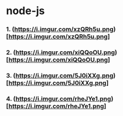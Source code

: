 # node-js

### 1. (https://i.imgur.com/xzQRh5u.png)[https://i.imgur.com/xzQRh5u.png]
### 2. (https://i.imgur.com/xiQQoOU.png)[https://i.imgur.com/xiQQoOU.png]
### 3. (https://i.imgur.com/5J0iXXg.png)[https://i.imgur.com/5J0iXXg.png]
### 4. (https://i.imgur.com/rheJYe1.png)[https://i.imgur.com/rheJYe1.png]